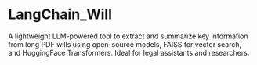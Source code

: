 # LangChain_Will
A lightweight LLM-powered tool to extract and summarize key information from long PDF wills using open-source models, FAISS for vector search, and HuggingFace Transformers. Ideal for legal assistants and researchers.
